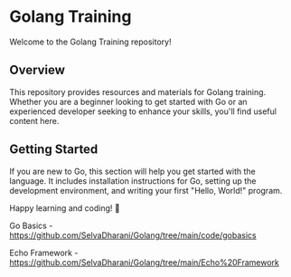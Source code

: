 # Golang Training

Welcome to the Golang Training repository!

## Overview

This repository provides resources and materials for Golang training. Whether you are a beginner looking to get started with Go or an experienced developer seeking to enhance your skills, you'll find useful content here.

## Getting Started

If you are new to Go, this section will help you get started with the language. It includes installation instructions for Go, setting up the development environment, and writing your first "Hello, World!" program.


Happy learning and coding! 🚀

Go Basics - https://github.com/SelvaDharani/Golang/tree/main/code/gobasics

Echo Framework - https://github.com/SelvaDharani/Golang/tree/main/Echo%20Framework
